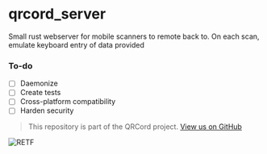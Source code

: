 # qrcord_server

Small rust webserver for mobile scanners to remote back to. On each scan, emulate keyboard entry of data provided

### To-do

- [ ] Daemonize
- [ ] Create tests
- [ ] Cross-platform compatibility
- [ ] Harden security

> This repository is part of the QRCord project. [View us on GitHub](https://github.com/qrcord)

![RETF](https://i.imgur.com/cEzxFOC.jpg)
